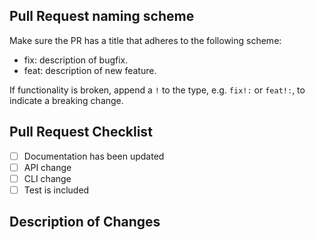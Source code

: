 ## Pull Request naming scheme
Make sure the PR has a title that adheres to the following scheme:

 - fix: description of bugfix. 
 - feat: description of new feature.  

If functionality is broken, append a `!` to the type, e.g. `fix!:` or `feat!:`, to indicate a breaking change.

## Pull Request Checklist

- [ ] Documentation has been updated
- [ ] API change
- [ ] CLI change
- [ ] Test is included

## Description of Changes

<!-- Describe what you changed and why -->

